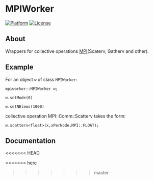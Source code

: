 # MPIWorker 

[![Platform](https://img.shields.io/badge/platform-Linux,%20OS%20X,%20Windows-green.svg?style=flat)](https://github.com/nikolskydn)
[![License](https://img.shields.io/badge/license-MIT-yellow.svg?style=flat)](https://opensource.org/licenses/mit-license.php)


## About

Wrappers for collective operations  [MPI](https://www.open-mpi.org/)(Scaterv, Gatherv and other).

## Example

For an object `w` of class `MPIWorker`:

```
mpiworker::MPIWorker w;
```

```
w.setMode(0)
```

```
w.setNElems(1000)
```

collective operation MPI::Comm::Scatterv takes the form:

```
w.scatterv<float>(x,xPerNode,MPI::FLOAT); 
```

## Documentation

<<<<<<< HEAD

=======
[here](http://nikolskydn.github.io/mpiworker/doc/ru/html/index.html)
>>>>>>> master

